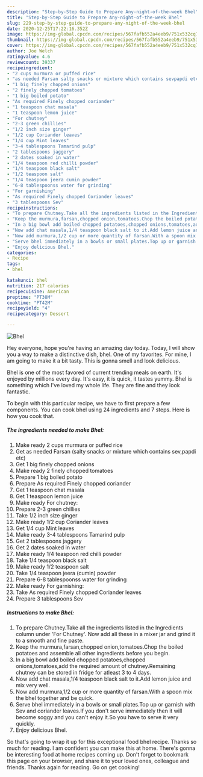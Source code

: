 ```yaml
---
description: "Step-by-Step Guide to Prepare Any-night-of-the-week Bhel"
title: "Step-by-Step Guide to Prepare Any-night-of-the-week Bhel"
slug: 229-step-by-step-guide-to-prepare-any-night-of-the-week-bhel
date: 2020-12-25T17:22:16.352Z
image: https://img-global.cpcdn.com/recipes/567fafb552a4eeb9/751x532cq70/bhel-recipe-main-photo.jpg
thumbnail: https://img-global.cpcdn.com/recipes/567fafb552a4eeb9/751x532cq70/bhel-recipe-main-photo.jpg
cover: https://img-global.cpcdn.com/recipes/567fafb552a4eeb9/751x532cq70/bhel-recipe-main-photo.jpg
author: Joe Welch
ratingvalue: 4.6
reviewcount: 39337
recipeingredient:
- "2 cups murmura or puffed rice"
- "as needed Farsan salty snacks or mixture which contains sevpapdi etc"
- "1 big finely chopped onions"
- "2 finely chopped tomatoes"
- "1 big boiled potato"
- "As required Finely chopped coriander"
- "1 teaspoon chat masala"
- "1 teaspoon lemon juice"
- "For chutney"
- "2-3 green chillies"
- "1/2 inch size ginger"
- "1/2 cup Coriander leaves"
- "1/4 cup Mint leaves"
- "3-4 tablespoons Tamarind pulp"
- "2 tablespoons jaggery"
- "2 dates soaked in water"
- "1/4 teaspoon red chilli powder"
- "1/4 teaspoon black salt"
- "1/2 teaspoon salt"
- "1/4 teaspoon jeera cumin powder"
- "6-8 tablespoonss water for grinding"
- "For garnishing"
- "As required Finely chopped Coriander leaves"
- "3 tablespoons Sev"
recipeinstructions:
- "To prepare Chutney.Take all the ingredients listed in the Ingredients column under &#39;For Chutney&#39;. Now add all these in a mixer jar and grind it to a smooth and fine paste."
- "Keep the murmura,farsan,chopped onion,tomatoes.Chop the boiled potatoes and assemble all other ingredients before you begin."
- "In a big bowl add boiled chopped potatoes,chopped onions,tomatoes,add the required amount of chutney.Remaining chutney can be stored in fridge for atleast 3 to 4 days."
- "Now add chat masala,1/4 teaspoon black salt to it.Add lemon juice and mix very well."
- "Now add murmura,1/2 cup or more quantity of farsan.With a spoon mix the bhel together and be quick."
- "Serve bhel immediately in a bowls or small plates.Top up or garnish with Sev and coriander leaves.If you don&#39;t serve immediately then it will become soggy and you can&#39;t enjoy it.So you have to serve it very quickly."
- "Enjoy delicious Bhel."
categories:
- Recipe
tags:
- bhel

katakunci: bhel 
nutrition: 217 calories
recipecuisine: American
preptime: "PT38M"
cooktime: "PT42M"
recipeyield: "4"
recipecategory: Dessert

---
```



![Bhel](https://img-global.cpcdn.com/recipes/567fafb552a4eeb9/751x532cq70/bhel-recipe-main-photo.jpg)

Hey everyone, hope you're having an amazing day today. Today, I will show you a way to make a distinctive dish, bhel. One of my favorites. For mine, I am going to make it a bit tasty. This is gonna smell and look delicious.



Bhel is one of the most favored of current trending meals on earth. It's enjoyed by millions every day. It's easy, it is quick, it tastes yummy. Bhel is something which I've loved my whole life. They are fine and they look fantastic.


To begin with this particular recipe, we have to first prepare a few components. You can cook bhel using 24 ingredients and 7 steps. Here is how you cook that.

<!--inarticleads1-->

##### The ingredients needed to make Bhel:

1. Make ready 2 cups murmura or puffed rice
1. Get as needed Farsan (salty snacks or mixture which contains sev,papdi etc)
1. Get 1 big finely chopped onions
1. Make ready 2 finely chopped tomatoes
1. Prepare 1 big boiled potato
1. Prepare As required Finely chopped coriander
1. Get 1 teaspoon chat masala
1. Get 1 teaspoon lemon juice
1. Make ready For chutney:
1. Prepare 2-3 green chillies
1. Take 1/2 inch size ginger
1. Make ready 1/2 cup Coriander leaves
1. Get 1/4 cup Mint leaves
1. Make ready 3-4 tablespoons Tamarind pulp
1. Get 2 tablespoons jaggery
1. Get 2 dates soaked in water
1. Make ready 1/4 teaspoon red chilli powder
1. Take 1/4 teaspoon black salt
1. Make ready 1/2 teaspoon salt
1. Take 1/4 teaspoon jeera (cumin) powder
1. Prepare 6-8 tablespoonss water for grinding
1. Make ready For garnishing:
1. Take As required Finely chopped Coriander leaves
1. Prepare 3 tablespoons Sev




<!--inarticleads2-->

##### Instructions to make Bhel:

1. To prepare Chutney.Take all the ingredients listed in the Ingredients column under &#39;For Chutney&#39;. Now add all these in a mixer jar and grind it to a smooth and fine paste.
1. Keep the murmura,farsan,chopped onion,tomatoes.Chop the boiled potatoes and assemble all other ingredients before you begin.
1. In a big bowl add boiled chopped potatoes,chopped onions,tomatoes,add the required amount of chutney.Remaining chutney can be stored in fridge for atleast 3 to 4 days.
1. Now add chat masala,1/4 teaspoon black salt to it.Add lemon juice and mix very well.
1. Now add murmura,1/2 cup or more quantity of farsan.With a spoon mix the bhel together and be quick.
1. Serve bhel immediately in a bowls or small plates.Top up or garnish with Sev and coriander leaves.If you don&#39;t serve immediately then it will become soggy and you can&#39;t enjoy it.So you have to serve it very quickly.
1. Enjoy delicious Bhel.




So that's going to wrap it up for this exceptional food bhel recipe. Thanks so much for reading. I am confident you can make this at home. There's gonna be interesting food at home recipes coming up. Don't forget to bookmark this page on your browser, and share it to your loved ones, colleague and friends. Thanks again for reading. Go on get cooking!

